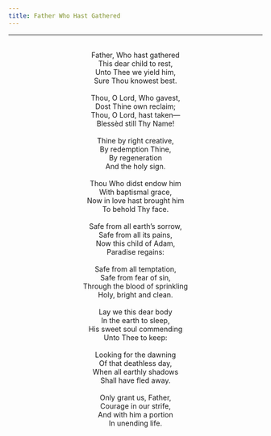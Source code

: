 ```yaml
---
title: Father Who Hast Gathered
---
```


---
<center>
<br/>
Father, Who hast gathered<br/>
This dear child to rest,<br/>
Unto Thee we yield him,<br/>
Sure Thou knowest best.<br/>
<br/>
Thou, O Lord, Who gavest,<br/>
Dost Thine own reclaim;<br/>
Thou, O Lord, hast taken—<br/>
Blessèd still Thy Name!<br/>
<br/>
Thine by right creative,<br/>
By redemption Thine,<br/>
By regeneration<br/>
And the holy sign.<br/>
<br/>
Thou Who didst endow him<br/>
With baptismal grace,<br/>
Now in love hast brought him<br/>
To behold Thy face.<br/>
<br/>
Safe from all earth’s sorrow,<br/>
Safe from all its pains,<br/>
Now this child of Adam,<br/>
Paradise regains:<br/>
<br/>
Safe from all temptation,<br/>
Safe from fear of sin,<br/>
Through the blood of sprinkling<br/>
Holy, bright and clean.<br/>
<br/>
Lay we this dear body<br/>
In the earth to sleep,<br/>
His sweet soul commending<br/>
Unto Thee to keep:<br/>
<br/>
Looking for the dawning<br/>
Of that deathless day,<br/>
When all earthly shadows<br/>
Shall have fled away.<br/>
<br/>
Only grant us, Father,<br/>
Courage in our strife,<br/>
And with him a portion<br/>
In unending life.<br/>

</center>